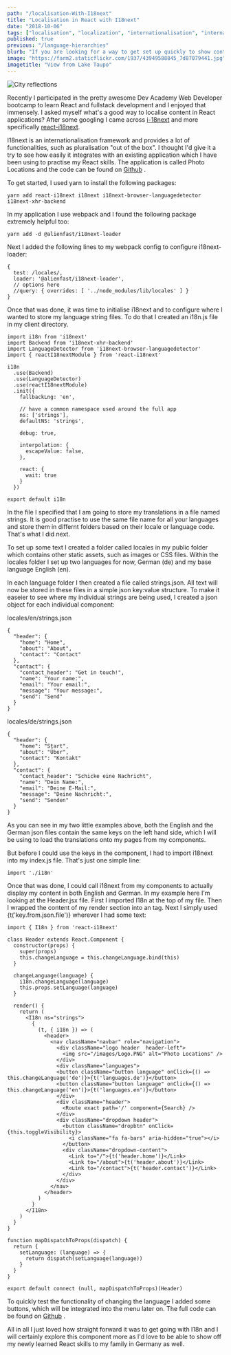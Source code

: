 ```yaml
---
path: "/localisation-With-I18next"
title: "Localisation in React with I18next"
date: "2018-10-06"
tags: ["localisation", "localization", "internationalisation", "internationalization", "translation", "i18next", "react-i18next", "strings"]
published: true
previous: "/language-hierarchies"
blurb: "If you are looking for a way to get set up quickly to show content in more than one language in React, you might like i18next, a great internationalisation framework for JavaScript."
image: "https://farm2.staticflickr.com/1937/43949588845_7d87079441.jpg"
imagetitle: "View from Lake Taupo"
---
```


![City reflections](https://farm2.staticflickr.com/1937/43949588845_7d87079441_c.jpg "Looking towards the National Park from Lake Taupo")

Recently I participated in the pretty awesome Dev Academy Web Developer bootcamp to learn React and fullstack development and I enjoyed that immensely. I asked myself what's a good way to localise content in React applications? After some googling I came across [i-18next](https://www.i18next.com/ "i18next documentation") and more specifically [react-i18next](https://github.com/i18next/react-i18next "react-i18next documentation").

I18next is an internationalisation framework and provides a lot of functionalities, such as pluralisation "out of the box". I thought I'd give it a try to see how easily it integrates with an existing application which I have been using to practise my React skills. The application is called Photo Locations and the code can be found on [Github](https://github.com/cornelia-schulz/photolocations "Photo Locations on Github") .

To get started, I used yarn to install the following packages:
```
yarn add react-i18next i18next i18next-browser-languagedetector i18next-xhr-backend
```
In my application I use webpack and I found the following package extremely helpful too:
```
yarn add -d @alienfast/i18next-loader
```
Next I added the following lines to my webpack config to configure i18next-loader:

```
{
  test: /locales/,
  loader: '@alienfast/i18next-loader',
  // options here
  //query: { overrides: [ '../node_modules/lib/locales' ] }
}
```

Once that was done, it was time to initialise i18next and to configure where I wanted to store my language string files. To do that I created an i18n.js file in my client directory.

```
import i18n from 'i18next'
import Backend from 'i18next-xhr-backend'
import LanguageDetector from 'i18next-browser-languagedetector'
import { reactI18nextModule } from 'react-i18next'

i18n
  .use(Backend)
  .use(LanguageDetector)
  .use(reactI18nextModule)
  .init({
    fallbackLng: 'en',

    // have a common namespace used around the full app
    ns: ['strings'],
    defaultNS: 'strings',

    debug: true,

    interpolation: {
      escapeValue: false,
    },

    react: {
      wait: true
    }
  })

export default i18n 
```

In the file I specified that I am going to store my translations in a file named strings. It is good practise to use the same file name for all your languages and store them in differnt folders based on their locale or language code. That's what I did next.

To set up some text I created a folder called locales in my public folder which contains other static assets, such as images or CSS files. Within the locales folder I set up two languages for now, German (de) and my base language English (en).

In each language folder I then created a file called strings.json. All text will now be stored in these files in a simple json key:value structure. To make it easeier to see where my individual strings are being used, I created a json object for each individual component:

locales/en/strings.json
```
{
  "header": {
    "home": "Home",
    "about": "About",
    "contact": "Contact"
  },
  "contact": {
    "contact_header": "Get in touch!",
    "name": "Your name:",
    "email": "Your email:",
    "message": "Your message:",
    "send": "Send"
  }
}
```
locales/de/strings.json
```
{
  "header": {
    "home": "Start",
    "about": "Über",
    "contact": "Kontakt"
  },
  "contact": {
    "contact_header": "Schicke eine Nachricht",
    "name": "Dein Name:",
    "email": "Deine E-Mail:",
    "message": "Deine Nachricht:",
    "send": "Senden"
  }
}
```
As you can see in my two little examples above, both the English and the German json files contain the same keys on the left hand side, which I will be using to load the translations onto my pages from my components.

But before I could use the keys in the component, I had to import i18next into my index.js file. That's just one simple line:
```
import './i18n'
```
Once that was done, I could call i18next from my components to actually display my content in both English and German. In my example here I'm looking at the Header.jsx file. First I imported I18n at the top of my file. Then I wrapped the content of my render section into an <I18> tag. Next I simply used {t('key.from.json.file')} wherever I had some text: 
```
import { I18n } from 'react-i18next'

class Header extends React.Component {
  constructor(props) {
    super(props)
    this.changeLanguage = this.changeLanguage.bind(this)
  }

  changeLanguage(language) {
    i18n.changeLanguage(language)
    this.props.setLanguage(language)
  }

  render() {
    return (
      <I18n ns="strings">
        {
          (t, { i18n }) => (
            <header>
              <nav className="navbar" role="navigation">
                <div className="logo header  header-left">
                  <img src="/images/Logo.PNG" alt="Photo Locations" />
                </div>
                <div className="languages">
                <button className="button language" onClick={() => this.changeLanguage('de')}>{t('languages.de')}</button>
                <button className="button language" onClick={() => this.changeLanguage('en')}>{t('languages.en')}</button>
                </div>
                <div className="header">
                  <Route exact path='/' component={Search} />
                </div>
                <div className="dropdown header">
                  <button className="dropbtn" onClick={this.toggleVisibility}>
                    <i className="fa fa-bars" aria-hidden="true"></i>
                  </button>
                  <div className="dropdown-content">
                    <Link to="/">{t('header.home')}</Link>
                    <Link to="/about">{t('header.about')}</Link>
                    <Link to="/contact">{t('header.contact')}</Link>
                  </div>
                </div>
              </nav>
            </header>
          )
        }
      </I18n>
    )
  }
}

function mapDispatchToProps(dispatch) {
  return {
    setLanguage: (language) => {
      return dispatch(setLanguage(language))
    }
  }
}

export default connect (null, mapDispatchToProps)(Header)
```

To quickly test the functionality of changing the language I added some buttons, which will be integrated into the menu later on. The full code can be found on [Github](https://github.com/cornelia-schulz/photolocations "Photo Locations on Github") .

All in all I just loved how straight forward it was to get going with I18n and I will certainly explore this component more as I'd love to be able to show off my newly learned React skills to my family in Germany as well.